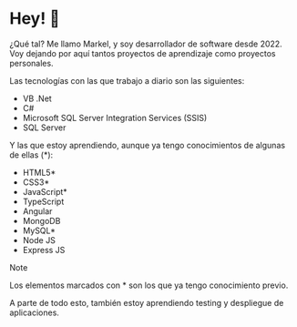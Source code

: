 # Hey! 👋

¿Qué tal? Me llamo Markel, y soy desarrollador de software desde 2022. Voy dejando por aquí tantos proyectos de aprendizaje como proyectos personales.

Las tecnologías con las que trabajo a diario son las siguientes:
- VB .Net
- C#
- Microsoft SQL Server Integration Services (SSIS)
- SQL Server 

Y las que estoy aprendiendo, aunque ya tengo conocimientos de algunas de ellas (*):

- HTML5*
- CSS3*
- JavaScript*
- TypeScript
- Angular
- MongoDB
- MySQL*
- Node JS
- Express JS

>[!NOTE]
> Los elementos marcados con * son los que ya tengo conocimiento previo.

A parte de todo esto, también estoy aprendiendo testing y despliegue de aplicaciones.

